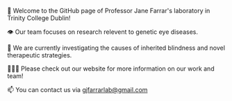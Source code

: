 👋 Welcome to the GitHub page of Professor Jane Farrar's laboratory in Trinity College Dublin!

👁 Our team focuses on research relevent to genetic eye diseases. 

🧬 We are currently investigating the causes of inherited blindness and novel therapeutic strategies.

👩🏼‍🔬 Please check out our website for more information on our work and team!

📫 You can contact us via gjfarrarlab@gmail.com

<!---
GJFLab/GJFLab is a ✨ special ✨ repository because its `README.md` (this file) appears on your GitHub profile.
You can click the Preview link to take a look at your changes.
--->
